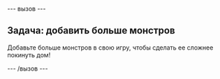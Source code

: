 \--- вызов \---

## Задача: добавить больше монстров

Добавьте больше монстров в свою игру, чтобы сделать ее сложнее покинуть дом!

\--- /вызов \---